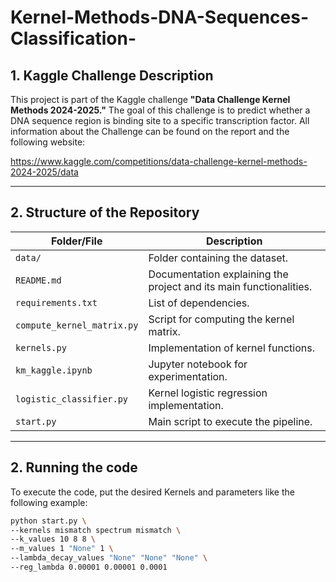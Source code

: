 # Kernel-Methods-DNA-Sequences-Classification-

## 1. Kaggle Challenge Description
This project is part of the Kaggle challenge **"Data Challenge Kernel Methods 2024-2025."** The goal of this challenge is to predict whether a DNA sequence region is binding site to a specific transcription factor. 
All information about the Challenge can be found on the report and the following website:

https://www.kaggle.com/competitions/data-challenge-kernel-methods-2024-2025/data

---

## 2. Structure of the Repository


| **Folder/File**             | **Description**                                                                                   |
|-----------------------------|---------------------------------------------------------------------------------------------------|
| `data/`                     | Folder containing the dataset.                                                                   |
| `README.md`                 | Documentation explaining the project and its main functionalities.                              |
| `requirements.txt`           | List of dependencies.                                                                         |
| `compute_kernel_matrix.py`   | Script for computing the kernel matrix.                                                       |
| `kernels.py`                 | Implementation of kernel functions.                                                           |
| `km_kaggle.ipynb`           | Jupyter notebook for experimentation.                                                          |
| `logistic_classifier.py`     | Kernel logistic regression implementation.                                                    |
| `start.py`                   | Main script to execute the pipeline.                                                          |

---


## 2. Running the code
To execute the code, put the desired Kernels and parameters like the following example:
```bash
python start.py \
--kernels mismatch spectrum mismatch \
--k_values 10 8 8 \
--m_values 1 "None" 1 \
--lambda_decay_values "None" "None" "None" \
--reg_lambda 0.00001 0.00001 0.0001
